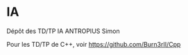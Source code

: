 # IA

Dépôt des TD/TP IA ANTROPIUS Simon

Pour les TD/TP de C++, voir https://github.com/Burn3rII/Cpp
